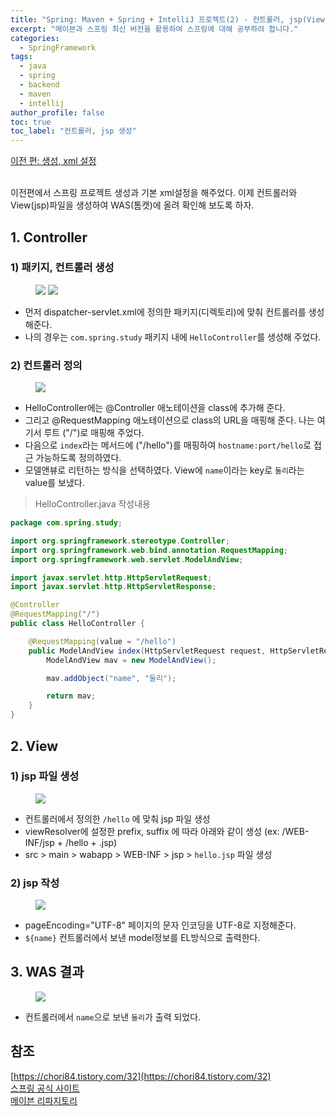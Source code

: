 ```yaml
---
title: "Spring: Maven + Spring + IntelliJ 프로젝트(2) - 컨트롤러, jsp(View) 생성"
excerpt: "메이븐과 스프링 최신 버전을 활용하여 스프링에 대해 공부하려 합니다."
categories:
  - SpringFramework
tags:
  - java
  - spring
  - backend
  - maven
  - intellij
author_profile: false
toc: true
toc_label: "컨트롤러, jsp 생성"
---
```


[이전 편: 생성, xml 설정](/springframework/02-spring-create) <br> <br> 

이전편에서 스프링 프로젝트 생성과 기본 xml설정을 해주었다. 
이제 컨트롤러와 View(jsp)파일을 생성하여 WAS(톰캣)에 올려 확인해 보도록 하자.

## 1. Controller


### 1) 패키지, 컨트롤러 생성
<figure class="half">
  <a href="{{ site.baseurl }}/assets/images/spring/spring-controller1.png"><img src="{{ site.baseurl }}/assets/images/spring/spring-controller1.png"></a>
  <a href="{{ site.baseurl }}/assets/images/spring/spring-controller2.png"><img src="{{ site.baseurl }}/assets/images/spring/spring-controller2.png"></a>
</figure>

- 먼저 dispatcher-servlet.xml에 정의한 패키지(디렉토리)에 맞춰 컨트롤러를 생성해준다.
- 나의 경우는 `com.spring.study` 패키지 내에 `HelloController`를 생성해 주었다.



### 2) 컨트롤러 정의

<figure>
  <a href="{{ site.baseurl }}/assets/images/spring/spring-controller3.png"><img src="{{ site.baseurl }}/assets/images/spring/spring-controller3.png"></a>
</figure>

- HelloController에는 @Controller 애노테이션을 class에 추가해 준다. 
- 그리고 @RequestMapping 애노테이션으로 class의 URL을 매핑해 준다. 나는 여기서 루트 ("/")로 매핑해 주었다.
- 다음으로 `index`라는 메서드에 ("/hello")를 매핑하여 `hostname:port/hello`로 접근 가능하도록 정의하였다.
- 모델앤뷰로 리턴하는 방식을 선택하였다. View에 `name`이라는 key로 `둘리`라는 value를 보냈다.

> HelloController.java 작성내용

```java
package com.spring.study;

import org.springframework.stereotype.Controller;
import org.springframework.web.bind.annotation.RequestMapping;
import org.springframework.web.servlet.ModelAndView;

import javax.servlet.http.HttpServletRequest;
import javax.servlet.http.HttpServletResponse;

@Controller
@RequestMapping("/")
public class HelloController {

    @RequestMapping(value = "/hello")
    public ModelAndView index(HttpServletRequest request, HttpServletResponse response) throws Exception {
        ModelAndView mav = new ModelAndView();

        mav.addObject("name", "둘리");

        return mav;
    }
}
```

## 2. View

### 1) jsp 파일 생성

<figure>
  <a href="{{ site.baseurl }}/assets/images/spring/spring-controller4.png"><img src="{{ site.baseurl }}/assets/images/spring/spring-controller4.png"></a>
</figure>

- 컨트롤러에서 정의한 `/hello` 에 맞춰 jsp 파일 생성
- viewResolver에 설정한 prefix, suffix 에 따라 아래와 같이 생성 (ex: /WEB-INF/jsp + /hello + .jsp)
- src > main > wabapp > WEB-INF > jsp > `hello.jsp` 파일 생성

### 2) jsp 작성

<figure>
  <a href="{{ site.baseurl }}/assets/images/spring/spring-controller5.png"><img src="{{ site.baseurl }}/assets/images/spring/spring-controller5.png"></a>
</figure>

- pageEncoding="UTF-8" 페이지의 문자 인코딩을 UTF-8로 지정해준다.
- `${name}` 컨트롤러에서 보낸 model정보를 EL방식으로 출력한다.

## 3. WAS 결과

<figure>
  <a href="{{ site.baseurl }}/assets/images/spring/spring-controller6.png"><img src="{{ site.baseurl }}/assets/images/spring/spring-controller6.png"></a>
</figure>

- 컨트롤러에서 `name`으로 보낸 `둘리`가 출력 되었다. 

## 참조
[https://chori84.tistory.com/32](https://chori84.tistory.com/32) <br>
[스프링 공식 사이트](https://spring.io/projects/spring-framework) <br>
[메이븐 리파지토리](https://mvnrepository.com/)




